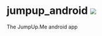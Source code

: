 # jumpup_android <a href="https://travis-ci.org/JumpUpMe/jumpup_android" title="Travis CI"><img src="https://travis-ci.org/JumpUpMe/jumpup_android.svg?branch=master" /></a>
The JumpUp.Me android app

